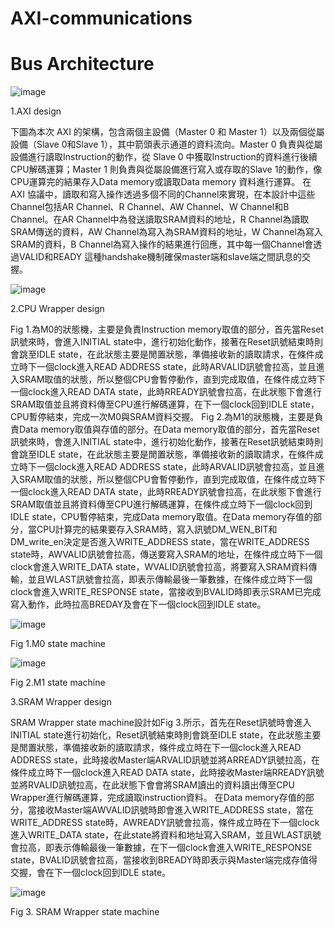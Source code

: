 # AXI-communications


# Bus Architecture


![image](https://github.com/user-attachments/assets/f2515db3-ddb3-4e1f-b402-5a8f6d14094b)


  1.AXI design


  下圖為本次 AXI 的架構，包含兩個主設備（Master 0 和 Master 1）以及兩個從屬設備（Slave 0和Slave 1），其中箭頭表示通道的資料流向。Master 0 負責與從屬設備進行讀取Instruction的動作，從 Slave 0 中獲取Instruction的資料進行後續CPU解碼運算；Master 1 則負責與從屬設備進行寫入或存取的Slave 1的動作，像CPU運算完的結果存入Data memory或讀取Data memory 資料進行運算。
        在 AXI 協議中，讀取和寫入操作透過多個不同的Channel來實現，在本設計中這些Channel包括AR Channel、R Channel、AW Channel、W Channel和B Channel。在AR Channel中為發送讀取SRAM資料的地址，R Channel為讀取SRAM傳送的資料，AW Channel為寫入為SRAM資料的地址，W Channel為寫入SRAM的資料，B Channel為寫入操作的結果進行回應，其中每一個Channel會透過VALID和READY 這種handshake機制確保master端和slave端之間訊息的交握。


![image](https://github.com/user-attachments/assets/57462c70-f264-4181-83b1-f25d6d749210)



2.CPU Wrapper design


Fig 1.為M0的狀態機，主要是負責Instruction memory取值的部分，首先當Reset訊號來時，會進入INITIAL state中，進行初始化動作，接著在Reset訊號結束時則會跳至IDLE state，在此狀態主要是閒置狀態，準備接收新的讀取請求，在條件成立時下一個clock進入READ ADDRESS state，此時ARVALID訊號會拉高，並且進入SRAM取值的狀態，所以整個CPU會暫停動作，直到完成取值，在條件成立時下一個clock進入READ DATA state，此時RREADY訊號會拉高，在此狀態下會進行SRAM取值並且將資料傳至CPU進行解碼運算，在下一個clock回到IDLE state，CPU暫停結束，完成一次M0與SRAM資料交握。
Fig 2.為M1的狀態機，主要是負責Data memory取值與存值的部分。在Data memory取值的部分，首先當Reset訊號來時，會進入INITIAL state中，進行初始化動作，接著在Reset訊號結束時則會跳至IDLE state，在此狀態主要是閒置狀態，準備接收新的讀取請求，在條件成立時下一個clock進入READ ADDRESS state，此時ARVALID訊號會拉高，並且進入SRAM取值的狀態，所以整個CPU會暫停動作，直到完成取值，在條件成立時下一個clock進入READ DATA state，此時RREADY訊號會拉高，在此狀態下會進行SRAM取值並且將資料傳至CPU進行解碼運算，在條件成立時下一個clock回到IDLE state，CPU暫停結束，完成Data memory取值。在Data memory存值的部分，當CPU計算完的結果要存入SRAM時，寫入訊號DM_WEN_BIT和DM_write_en決定是否進入WRITE_ADDRESS state，當在WRITE_ADDRESS state時，AWVALID訊號會拉高，傳送要寫入SRAM的地址，在條件成立時下一個clock會進入WRITE_DATA state，WVALID訊號會拉高，將要寫入SRAM資料傳輸，並且WLAST訊號會拉高，即表示傳輸最後一筆數據，在條件成立時下一個clock會進入WRITE_RESPONSE  state，當接收到BVALID時即表示SRAM已完成寫入動作，此時拉高BREDAY及會在下一個clock回到IDLE state。


![image](https://github.com/user-attachments/assets/e3a08ce8-3830-417e-a3e1-e7f20f7f9c96)


Fig 1.M0 state machine


![image](https://github.com/user-attachments/assets/84a84894-3525-4b08-8c1d-1df1a716ed41)


Fig 2.M1 state machine


3.SRAM Wrapper design


SRAM Wrapper state machine設計如Fig 3.所示，首先在Reset訊號時會進入INITIAL state進行初始化，Reset訊號結束時則會跳至IDLE state，在此狀態主要是閒置狀態，準備接收新的讀取請求，條件成立時在下一個clock進入READ ADDRESS state，此時接收Master端ARVALID訊號並將ARREADY訊號拉高，在條件成立時下一個clock進入READ DATA state，此時接收Master端RREADY訊號並將RVALID訊號拉高，在此狀態下會會將SRAM讀出的資料讀出傳至CPU Wrapper進行解碼運算，完成讀取instruction資料。
在Data memory存值的部分，當接收Master端AWVALID訊號時即會進入WRITE_ADDRESS state，當在WRITE_ADDRESS state時，AWREADY訊號會拉高，條件成立時在下一個clock進入WRITE_DATA state，在此state將資料和地址寫入SRAM，並且WLAST訊號會拉高，即表示傳輸最後一筆數據，在下一個clock會進入WRITE_RESPONSE  state，BVALID訊號會拉高，當接收到BREADY時即表示與Master端完成存值得交握，會在下一個clock回到IDLE state。


![image](https://github.com/user-attachments/assets/b970d7a7-f4f4-49e6-8a27-2b5f8f678989)


Fig 3. SRAM Wrapper state machine





  



